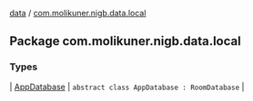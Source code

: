 [data](../index.md) / [com.molikuner.nigb.data.local](./index.md)

## Package com.molikuner.nigb.data.local

### Types

| [AppDatabase](-app-database/index.md) | `abstract class AppDatabase : RoomDatabase` |


